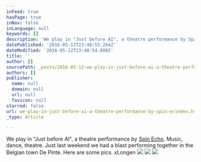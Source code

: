 ```yaml
---
inFeed: true
hasPage: true
inNav: false
inLanguage: null
keywords: []
description: 'We play in "Just before AI", a theatre performance by Spin Echo. Music, dance, theatre. Just last weekend we had a blast performing together in the Belgian town De Pinte. Here are some pics. xLongen'
datePublished: '2016-05-12T23:48:55.264Z'
dateModified: '2016-05-12T23:48:54.808Z'
title: ''
author: []
sourcePath: _posts/2016-05-12-we-play-in-just-before-ai-a-theatre-performance-by-spin-e.md
authors: []
publisher:
  name: null
  domain: null
  url: null
  favicon: null
starred: false
url: we-play-in-just-before-ai-a-theatre-performance-by-spin-e/index.html
_type: Article

---
```

We play in "Just before AI", a theatre performance by [Spin Echo][0]. Music, dance, theatre. Just last weekend we had a blast performing together in the Belgian town De Pinte. Here are some pics. xLongen
![](https://the-grid-user-content.s3-us-west-2.amazonaws.com/f938b492-4cdb-4111-a887-a6d89fd2fec4.jpg)
![](https://the-grid-user-content.s3-us-west-2.amazonaws.com/96b4d165-fc16-4b83-b8ac-399f2402ba3c.jpg)
![](https://the-grid-user-content.s3-us-west-2.amazonaws.com/19eb6ebc-5c84-4ba1-9441-958278e09a14.jpg)

[0]: www.spinecho.net